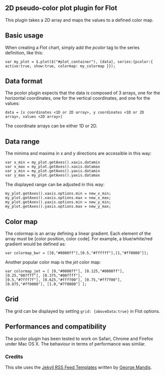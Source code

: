 ## 2D pseudo-color plot plugin for Flot ##
This plugin takes a 2D array and maps the values to a defined color map.
## Basic usage ##
When creating a Flot chart, simply add the *pcolor* tag to the series definition, like this:
```
var my_plot = $.plot($("#plot_container"), [data], series:{pcolor:{ active:true, show:true, colormap: my_colormap }});
```

## Data format ##
The pcolor plugin expects that the data is composed of 3 arrays, one for the horizontal coordinates, one for the vertical coordinates, and one for the values:
```
data = [x coordinates <1D or 2D array>, y coordinates <1D or 2D array>, values <2D array>]
```
The coordinate arrays can be either 1D or 2D.

## Data range ##
The minima and maxima in x and y directions are accessible in this way:
```
var x_min = my_plot.getAxes().xaxis.datamin
var x_max = my_plot.getAxes().xaxis.datamax
var y_min = my_plot.getAxes().yaxis.datamin
var y_max = my_plot.getAxes().yaxis.datamax
```
The displayed range can be adjusted in this way:
```
my_plot.getAxes().xaxis.options.min = new_x_min;
my_plot.getAxes().xaxis.options.max = new_x_max;
my_plot.getAxes().yaxis.options.min = new_y_min;
my_plot.getAxes().yaxis.options.max = new_y_max;
```

## Color map ##
The colormap is an array defining a linear gradient. Each element of the array must be [color position, color code].
For example, a blue/white/red gradient would be defined as:
```
var colormap_bwr = [[0,"#0000ff"],[0.5,"#ffffff"],[1,"#ff0000"]];
```
Another popular color map is the *jet* color map:
```
var colormap_jet = [ [0,"#00007f"], [0.125,"#0000ff"], [0.25,"007fff"], [0.375,"#00ffff"],
[0.5,"#7fff7f"], [0.625,"#ffff00"], [0.75,"#ff7f00"], [0.875,"#ff0000"], [1.0,"#7f0000"] ];
```

## Grid ##
The grid can be displayed by setting ```grid: {aboveData:true}``` in Flot options.

## Performances and compatibility ##
The pcolor plugin has been tested to work on Safari, Chrome and Firefox under Mac OS X. The behaviour in terms of performance was similar.

### Credits ###

This site uses the [Jekyll RSS Feed Templates](http://github.com/snaptortoise/jekyll-rss-feeds)
written by [George Mandis](http://github.com/georgemandis).

